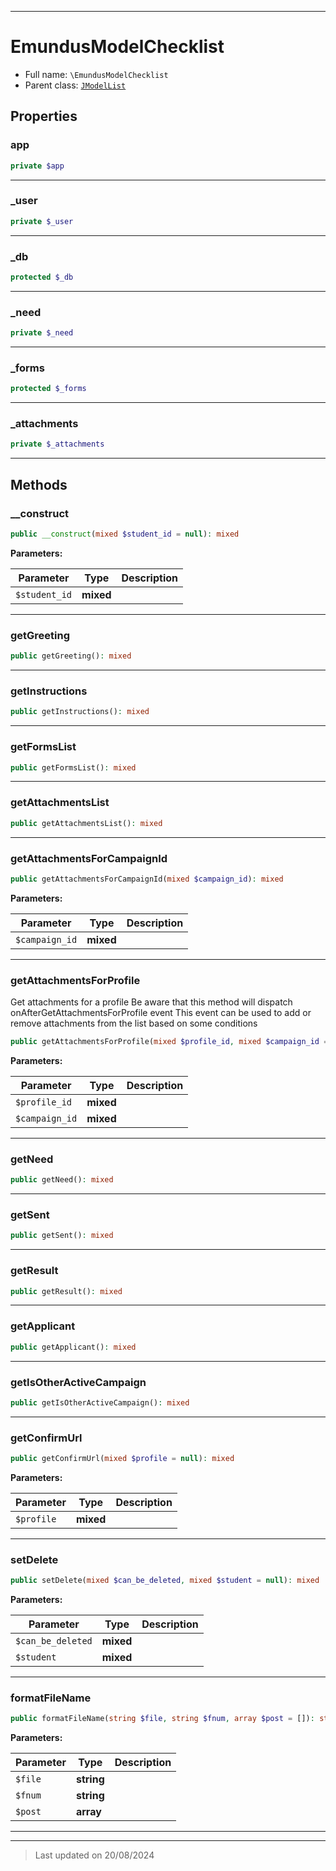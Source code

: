 ***

# EmundusModelChecklist





* Full name: `\EmundusModelChecklist`
* Parent class: [`JModelList`](./JModelList.md)



## Properties


### app



```php
private $app
```






***

### _user



```php
private $_user
```






***

### _db



```php
protected $_db
```






***

### _need



```php
private $_need
```






***

### _forms



```php
protected $_forms
```






***

### _attachments



```php
private $_attachments
```






***

## Methods


### __construct



```php
public __construct(mixed $student_id = null): mixed
```








**Parameters:**

| Parameter | Type | Description |
|-----------|------|-------------|
| `$student_id` | **mixed** |  |






***

### getGreeting



```php
public getGreeting(): mixed
```













***

### getInstructions



```php
public getInstructions(): mixed
```













***

### getFormsList



```php
public getFormsList(): mixed
```













***

### getAttachmentsList



```php
public getAttachmentsList(): mixed
```













***

### getAttachmentsForCampaignId



```php
public getAttachmentsForCampaignId(mixed $campaign_id): mixed
```








**Parameters:**

| Parameter | Type | Description |
|-----------|------|-------------|
| `$campaign_id` | **mixed** |  |






***

### getAttachmentsForProfile

Get attachments for a profile
Be aware that this method will dispatch onAfterGetAttachmentsForProfile event
This event can be used to add or remove attachments from the list based on some conditions

```php
public getAttachmentsForProfile(mixed $profile_id, mixed $campaign_id = null): array|mixed
```








**Parameters:**

| Parameter | Type | Description |
|-----------|------|-------------|
| `$profile_id` | **mixed** |  |
| `$campaign_id` | **mixed** |  |






***

### getNeed



```php
public getNeed(): mixed
```













***

### getSent



```php
public getSent(): mixed
```













***

### getResult



```php
public getResult(): mixed
```













***

### getApplicant



```php
public getApplicant(): mixed
```













***

### getIsOtherActiveCampaign



```php
public getIsOtherActiveCampaign(): mixed
```













***

### getConfirmUrl



```php
public getConfirmUrl(mixed $profile = null): mixed
```








**Parameters:**

| Parameter | Type | Description |
|-----------|------|-------------|
| `$profile` | **mixed** |  |






***

### setDelete



```php
public setDelete(mixed $can_be_deleted, mixed $student = null): mixed
```








**Parameters:**

| Parameter | Type | Description |
|-----------|------|-------------|
| `$can_be_deleted` | **mixed** |  |
| `$student` | **mixed** |  |






***

### formatFileName



```php
public formatFileName(string $file, string $fnum, array $post = []): string
```








**Parameters:**

| Parameter | Type | Description |
|-----------|------|-------------|
| `$file` | **string** |  |
| `$fnum` | **string** |  |
| `$post` | **array** |  |






***


***
> Last updated on 20/08/2024

